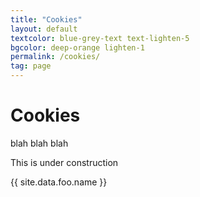 ```yaml
---
title: "Cookies"
layout: default
textcolor: blue-grey-text text-lighten-5
bgcolor: deep-orange lighten-1
permalink: /cookies/
tag: page
---
```


# Cookies

blah blah blah

This is under construction

{{ site.data.foo.name }}
